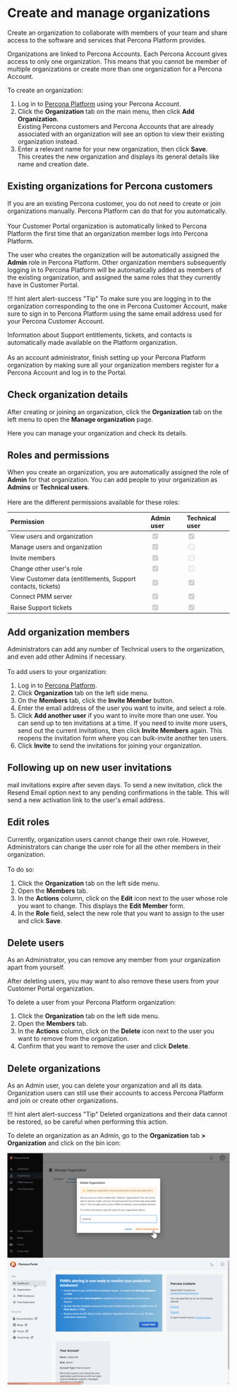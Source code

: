 # Create and manage organizations
Create an organization to collaborate with members of your team and share access to the software and services that Percona Platform provides. 

Organizations are linked to Percona Accounts. Each Percona Account gives access to only one organization. This means that you cannot be member of multiple organizations or create more than one organization for a Percona Account. 

To create an organization: 

1. Log in to [Percona Platform](https://portal.percona.com) using your Percona Account.
2. Click the **Organization** tab on the main menu, then click **Add Organization**. <br />
Existing Percona customers and Percona Accounts that are already associated with an organization will see an option to view their existing organization instead. 
3. Enter a relevant name for your new organization, then click **Save**. <br />
This creates the new organization and displays its general details like name and creation date.


## Existing organizations for Percona customers

If you are an existing Percona customer, you do not need to create or join organizations manually. Percona Platform can do that for you automatically.<br /><br />
Your Customer Portal organization is automatically linked to Percona Platform the first time that an organization member logs into Percona Platform. 

The user who creates the organization will be automatically assigned the **Admin** role in Percona Platform. 
Other organization members subsequently logging in to Percona Platform will be automatically added as members of the existing organization, and assigned the same roles that they currently have in Customer Portal.


!!! hint alert alert-success "Tip"
    To make sure you are logging in to the organization corresponding to the one in Percona Customer Account, make sure to sign in to Percona Platform using the same email address used for your Percona Customer Account. 

Information about Support entitlements, tickets, and contacts is automatically made available on the Platform organization. <br /> <br />
As an account administrator, finish setting up your Percona Platform organization by making sure all your organization members register for a Percona Account and log in to the Portal. <br />

## Check organization details

After creating or joining an organization, click the **Organization** tab on the left menu to open the **Manage organization** page.

Here you can manage your organization and check its details.

## Roles and permissions
When you create an organization, you are automatically assigned the role of **Admin** for that organization.
You can add people to your organization as **Admins** or **Technical users**.  <br /><br />
Here are the different permissions available for these roles:<br />

| Permission      | Admin user |  Technical user
| :----------| :----------- |:----------- |
|View users and organization|<input type="checkbox" disabled checked /> | <input type="checkbox" disabled checked />|
|Manage users and organization       | <input type="checkbox" disabled checked />    |  <input type="checkbox" disabled />|
|Invite members|<input type="checkbox" disabled checked /> | <input type="checkbox" disabled />|
|Change other user's role |    <input type="checkbox" disabled checked />     |   <input type="checkbox" disabled /> |
|View Customer data (entitlements, Support contacts, tickets)| <input type="checkbox" disabled checked />    |   <input type="checkbox" disabled checked /> |
|Connect PMM server| <input type="checkbox" disabled checked />| <input type="checkbox" disabled checked />|
|Raise Support tickets| <input type="checkbox" disabled checked />  |<input type="checkbox" disabled checked />  |

## Add organization members

Administrators can add any number of Technical users to the organization, and even add other Admins if necessary. <br /><br />
To add users to your organization:

1. Log in to [Percona Platform](https://portal.percona.com).
2. Click **Organization** tab on the left side menu.
3. On the **Members** tab, click the **Invite Member** button.
4. Enter the email address of the user you want to invite, and select a role.
5. Click **Add another user** if you want to invite more than one user. You can send up to ten invitations at a time. If you need to invite more users, send out the current invitations, then click **Invite Members** again. This reopens the invitation form where you can bulk-invite another ten users.
6. Click **Invite** to send the invitations for joining your organization.

## Following up on new user invitations
mail invitations expire after seven days. To send a new invitation, click the Resend Email option next to any pending confirmations in the table. This will send a new activation link to the user's email address.

## Edit roles
Currently, organization users cannot change their own role. However, Administrators can change the user role for all the other members in their organization. <br /><br />
To do so:

1. Click the **Organization** tab on the left side menu. 
2. Open the **Members** tab.
3. In the **Actions** column, click on the **Edit** icon next to the user whose role you want to change.
This displays the **Edit Member** form.
4. In the **Role** field, select the new role that you want to assign to the user and click **Save**.

## Delete users
As an Administrator, you can remove any  member from your organization apart from yourself.

After deleting users, you may want to also remove these users from your Customer Portal organization.

To delete a user from your Percona Platform organization:

1. Click the **Organization** tab on the left side menu. 
2. Open the **Members** tab.
3. In the **Actions** column, click on the **Delete** icon next to the user you want to remove from the organization.
4. Confirm that you want to remove the user and click **Delete**.


## Delete organizations

As an Admin user, you can delete your organization and all its data. Organization users can still use their accounts to access Percona Platform and join or create other organizations.

!!! hint alert alert-success "Tip"
    Deleted organizations and their data cannot be restored, so be careful when performing this action.

To delete an organization as an Admin, go to the **Organization** tab **> Organization** and click on the bin icon:


<div class="screenshot">
   <a href="images/delete_org.gif" title="" lg-event-uid="&amp;1">
      <img alt="" src="images/delete_org_cover.png" data-src="images/delete_org_cover.png" class="screenshot__still lazyloaded">
      <img alt="" src="images/delete_org.gif" class="screenshot__animated-gif">
      <div class="screenshot__play">
         <i class="fa fa-play"></i>
      </div>
   </a>
</div>
